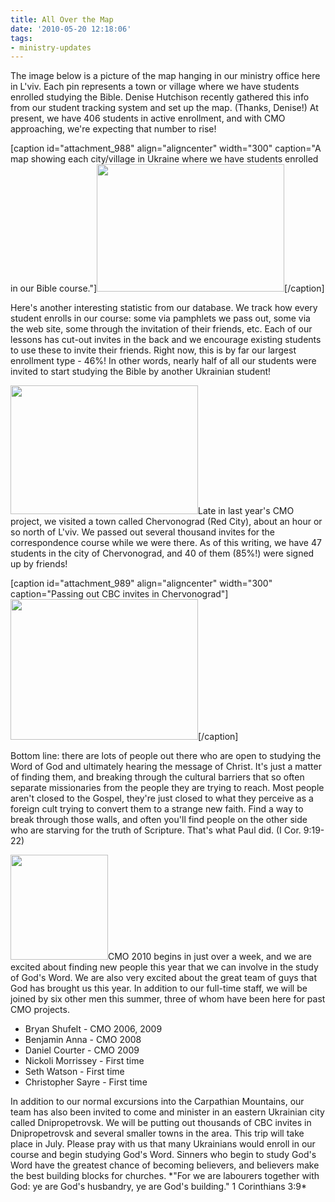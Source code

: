 ```yaml
---
title: All Over the Map
date: '2010-05-20 12:18:06'
tags:
- ministry-updates
---
```


The image below is a picture of the map hanging in our ministry office here in L'viv. Each pin represents a town or village where we have students enrolled studying the Bible. Denise Hutchison recently gathered this info from our student tracking system and set up the map. (Thanks, Denise!) At present, we have 406 students in active enrollment, and with CMO approaching, we're expecting that number to rise!

[caption id="attachment_988" align="aligncenter" width="300" caption="A map showing each city/village in Ukraine where we have students enrolled in our Bible course."]<a href="https://s3.amazonaws.com/images.ofreport.com/2010/05/cbc-map.jpg"><img class="size-medium wp-image-988" title="cbc-map" src="https://s3.amazonaws.com/images.ofreport.com/2010/05/cbc-map-300x204.jpg" alt="" width="300" height="204" /></a>[/caption]

Here's another interesting statistic from our database. We track how every student enrolls in our course: some via pamphlets we pass out, some via the web site, some through the invitation of their friends, etc. Each of our lessons has cut-out invites in the back and we encourage existing students to use these to invite their friends. Right now, this is by far our largest enrollment type - 46%! In other words, nearly half of all our students were invited to start studying the Bible by another Ukrainian student!
<p style="text-align: left;"><a href="https://s3.amazonaws.com/images.ofreport.com/2010/05/lesson-spread-trans.jpg"><img class="size-medium wp-image-994 aligncenter" title="lesson-spread-trans" src="https://s3.amazonaws.com/images.ofreport.com/2010/05/lesson-spread-trans-300x206.jpg" alt="" width="300" height="206" /></a>Late in last year's CMO project, we visited a town called Chervonograd (Red City), about an hour or so north of L'viv. We passed out several thousand invites for the correspondence course while we were there. As of this writing, we have 47 students in the city of Chervonograd, and 40 of them (85%!) were signed up by friends!</p>


[caption id="attachment_989" align="aligncenter" width="300" caption="Passing out CBC invites in Chervonograd"]<a href="https://s3.amazonaws.com/images.ofreport.com/2010/05/cmo2009_20090730_0082.jpg"><img class="size-medium wp-image-989" title="cmo2009_20090730_0082" src="https://s3.amazonaws.com/images.ofreport.com/2010/05/cmo2009_20090730_0082-300x225.jpg" alt="" width="300" height="225" /></a>[/caption]

Bottom line: there are lots of people out there who are open to studying the Word of God and ultimately hearing the message of Christ. It's just a matter of finding them, and breaking through the cultural barriers that so often separate missionaries from the people they are trying to reach. Most people aren't closed to the Gospel, they're just closed to what they perceive as a foreign cult trying to convert them to a strange new faith. Find a way to break through those walls, and often you'll find people on the other side who are starving for the truth of Scripture. That's what Paul did. (I Cor. 9:19-22)
<p style="text-align: left;"><a href="https://s3.amazonaws.com/images.ofreport.com/2010/05/cmo_logo_2010_w156.png"><img class="size-full wp-image-991 aligncenter" title="cmo_logo_2010_w156" src="https://s3.amazonaws.com/images.ofreport.com/2010/05/cmo_logo_2010_w156.png" alt="" width="156" height="168" /></a>CMO 2010 begins in just over a week, and we are excited about finding new people this year that we can involve in the study of God's Word. We are also very excited about the great team of guys that God has brought us this year. In addition to our full-time staff, we will be joined by six other men this summer, three of whom have been here for past CMO projects.</p>

<ul>
	<li>Bryan Shufelt - CMO 2006, 2009</li>
	<li>Benjamin Anna - CMO 2008</li>
	<li>Daniel Courter - CMO 2009</li>
	<li>Nickoli Morrissey - First time</li>
	<li>Seth Watson - First time</li>
	<li>Christopher Sayre - First time</li>
</ul>
In addition to our normal excursions into the Carpathian Mountains, our team has also been invited to come and minister in an eastern Ukrainian city called Dnipropetrovsk. We will be putting out thousands of CBC invites in Dnipropetrovsk and several smaller towns in the area. This trip will take place in July. Please pray with us that many Ukrainians would enroll in our course and begin studying God's Word. Sinners who begin to study God's Word have the greatest chance of becoming believers, and believers make the best building blocks for churches. *"For we are labourers together with God: ye are God's husbandry, ye are God's building." 1 Corinthians 3:9*
